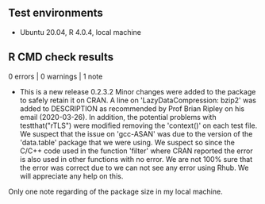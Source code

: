 ## Test environments
* Ubuntu 20.04, R 4.0.4, local machine

## R CMD check results

0 errors | 0 warnings | 1 note

* This is a new release 0.2.3.2
Minor changes were added to the package to safely retain it on CRAN. A line on 'LazyDataCompression: bzip2' was added to DESCRIPTION as recommended by Prof Brian Ripley on his email (2020-03-26). In addition, the potential problems with testthat("rTLS") were modified removing the 'context()' on each test file. We suspect that the issue on 'gcc-ASAN' was due to the version of the 'data.table' package that we were using. We suspect so since the C/C++ code used in the function 'filter' where CRAN reported the error is also used in other functions with no error. We are not 100% sure that the error was correct due to we can not see any error using Rhub. We will appreciate any help on this.

Only one note regarding of the package size in my local machine.


